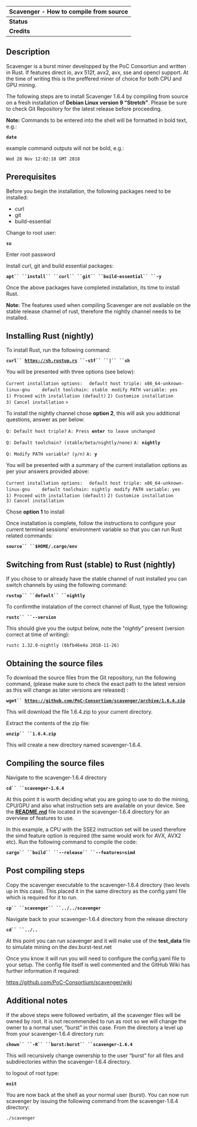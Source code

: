 <languages></languages>

| Scavenger - How to compile from source |
|----------------------------------------|
| **Status**                             |
| **Credits**                            |

Description
-----------

Scavenger is a burst miner developped by the PoC Consortiun and written in Rust. If features direct io, avx 512f, avx2, avx, sse and opencl support. At the time of writing this is the preffered miner of choice for both CPU and GPU mining.

The following steps are to install Scavenger 1.6.4 by compiling from source on a fresh installation of **Debian Linux version 9 “Stretch”**. Please be sure to check Git Repository for the latest release before proceeding.

**Note:** Commands to be entered into the shell will be formatted in bold text, e.g.:

**`date`**

example command outputs will not be bold, e.g.:

`Wed 28 Nov 12:02:18 GMT 2018`

Prerequisites
-------------

Before you begin the installation, the following packages need to be installed:

-   curl
-   git
-   build-essential

Change to root user:

**`su`**

Enter root password

Install curl, git and build essential packages:

**`apt`` ``install`` ``curl`` ``git`` ``build-essential`` ``-y`**

Once the above packages have completed installation, its time to install Rust.

**Note:** The features used when compiling Scavenger are not available on the stable release channel of rust, therefore the nightly channel needs to be installed.

Installing Rust (nightly)
-------------------------

To install Rust, run the following command:

**`curl`` `[`https://sh.rustup.rs`](https://sh.rustup.rs)` ``-sSf`` ``|`` ``sh`**

You will be presented with three options (see below):

`Current installation options:`
`  default host triple: x86_64-unknown-linux-gnu`
`    default toolchain: stable`
` modify PATH variable: yes`
`1) Proceed with installation (default)`
`2) Customize installation`
`3) Cancel installation`
`>`

To install the nightly channel chose **option 2**, this will ask you additional questions, answer as per below:

`Q: Default host triple?`
`A: Press `**`enter`**` to leave unchanged`

`Q: Default toolchain? (stable/beta/nightly/none)`
`A: `**`nightly`**

`Q: Modify PATH variable? (y/n)`
`A: `**`y`**

You will be presented with a summary of the current installation options as per your answers provided above:

`Current installation options:`
`  default host triple: x86_64-unknown-linux-gnu`
`    default toolchain: nightly`
` modify PATH variable: yes`
`1) Proceed with installation (default)`
`2) Customize installation`
`3) Cancel installation`

Chose **option 1** to install

Once installation is complete, follow the instructions to configure your current terminal sessions' environment variable so that you can run Rust related commands:

**`source`` ``$HOME/.cargo/env`**

Switching from Rust (stable) to Rust (nightly)
----------------------------------------------

If you chose to or already have the stable channel of rust installed you can switch channels by using the following command:

**`rustup`` ``default`` ``nightly`**

To confirmthe instalation of the correct channel of Rust, type the following:

**`rustc`` ``--version`**

This should give you the output below, note the “*nightly*” present (version correct at time of writing):

`rustc 1.32.0-nightly (6bfb46e4a 2018-11-26)`

Obtaining the source files
--------------------------

To download the source files from the Git repository, run the following command, (please make sure to check the exact path to the latest version as this will change as later versions are released) :

**`wget`` `[`https://github.com/PoC-Consortium/scavenger/archive/1.6.4.zip`](https://github.com/PoC-Consortium/scavenger/archive/1.6.4.zip)**

This will download the file 1.6.4.zip to your current directory.

Extract the contents of the zip file:

**`unzip`` ``1.6.4.zip`**

This will create a new directory named scavenger-1.6.4.

Compiling the source files
--------------------------

Navigate to the scavenger-1.6.4 directory

**`cd`` ``scavenger-1.6.4`**

At this point it is worth deciding what you are going to use to do the mining, CPU/GPU and also what instruction sets are available on your device. See the **[README.md](https://github.com/PoC-Consortium/scavenger/tree/1.6.4#scavenger---burstminer-in-rust)** file located in the scavenger-1.6.4 directory for an overview of features to use.

In this example, a CPU with the SSE2 instruction set will be used therefore the simd feature option is required (the same would work for AVX, AVX2 etc). Run the following command to compile the code:

**`cargo`` ``build`` ``--release`` ``--features=simd`**

Post compiling steps
--------------------

Copy the scavenger executable to the scavenger-1.6.4 directory (two levels up in this case). This placed it in the same directory as the config.yaml file which is required for it to run.

**`cp`` ``scavenger`` ``../../scavenger`**

Navigate back to your scavenger-1.6.4 directory from the release directory

**`cd`` ``../..`**

At this point you can run scavenger and it will make use of the **test\_data** file to simulate mining on the dev.burst-test.net

Once you know it will run you will need to configure the config.yaml file to your setup. The config file itself is well commented and the GitHub Wiki has further information if required:

<https://github.com/PoC-Consortium/scavenger/wiki>

Additional notes
----------------

If the above steps were followed verbatim, all the scavenger files will be owned by root. It is not recommended to run as root so we will change the owner to a normal user, “burst” in this case. From the directory a level up from your scavenger-1.6.4 directory run:

**`chown`` ``-R`` ``burst:burst`` ``scavenger-1.6.4`**

This will recursively change ownership to the user “burst” for all files and subdirectories within the scavenger-1.6.4 directory.

to logout of root type:

**`exit`**

You are now back at the shell as your normal user (burst). You can now run scavenger by issuing the following command from the scavenger-1.6.4 directory:

`./scavenger`
